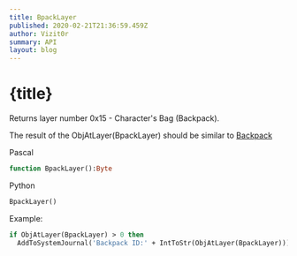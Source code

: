 ```yaml
---
title: BpackLayer
published: 2020-02-21T21:36:59.459Z
author: Vizit0r
summary: API
layout: blog
---
```


# {title}

Returns layer number 0x15 - Character's Bag (Backpack).

The result of the ObjAtLayer(BpackLayer) should be similar to [Backpack](Api/Backpack)


Pascal

```pascal
function BpackLayer():Byte
```

Python

```python
BpackLayer()
```

Example:

```pascal
if ObjAtLayer(BpackLayer) > 0 then 
  AddToSystemJournal('Backpack ID:' + IntToStr(ObjAtLayer(BpackLayer)));
```


